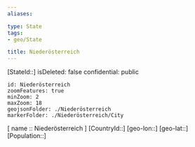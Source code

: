 ```yaml
---
aliases: 

type: State
tags:
- geo/State

title: Niederösterreich
---
```

[StateId::]
isDeleted: false
confidential: public
```leaflet
id: Niederösterreich
zoomFeatures: true 
minZoom: 2 
maxZoom: 18
geojsonFolder: ./Niederösterreich
markerFolder: ./Niederösterreich/City
```

[ name :: Niederösterreich ]
[CountryId::]
[geo-lon::]
[geo-lat::]
[Population::]



